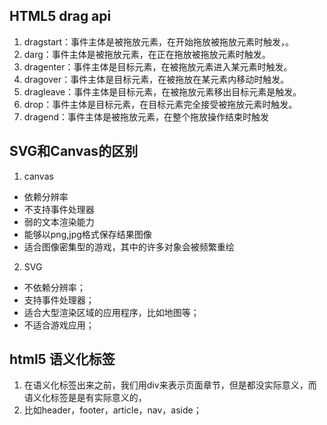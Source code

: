 ## HTML5 drag api
1. dragstart：事件主体是被拖放元素，在开始拖放被拖放元素时触发，。
2. darg：事件主体是被拖放元素，在正在拖放被拖放元素时触发。
3. dragenter：事件主体是目标元素，在被拖放元素进入某元素时触发。
4. dragover：事件主体是目标元素，在被拖放在某元素内移动时触发。
5. dragleave：事件主体是目标元素，在被拖放元素移出目标元素是触发。
6. drop：事件主体是目标元素，在目标元素完全接受被拖放元素时触发。
7. dragend：事件主体是被拖放元素，在整个拖放操作结束时触发

## SVG和Canvas的区别
1. canvas
- 依赖分辨率
- 不支持事件处理器
- 弱的文本渲染能力
- 能够以png,jpg格式保存结果图像
- 适合图像密集型的游戏，其中的许多对象会被频繁重绘
2. SVG
- 不依赖分辨率；
- 支持事件处理器；
- 适合大型渲染区域的应用程序，比如地图等；
- 不适合游戏应用；

## html5 语义化标签
1. 在语义化标签出来之前，我们用div来表示页面章节，但是都没实际意义，而语义化标签是是有实际意义的，
2. 比如header，footer，article，nav，aside；
